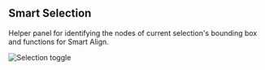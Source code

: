 ## Smart Selection

Helper panel for identifying the nodes of current selection's bounding box and functions for Smart Align.

![Selection toggle](https://thumbs.gfycat.com/CarefulViciousBoubou-size_restricted.gif)
